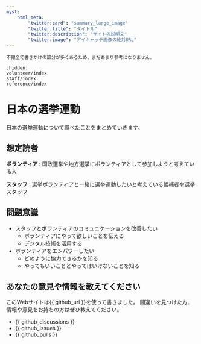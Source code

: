 ```yaml
---
myst:
    html_meta:
        "twitter:card": "summary_large_image"
        "twitter:title": "タイトル"
        "twitter:description": "サイトの説明文"
        "twitter:image": "アイキャッチ画像の絶対URL"
---
```


```{admonition} **この文章は執筆途中です**
不完全で書きかけの部分が多くあるため、まだあまり参考になりません。
```

```{toctree}
:hidden:
volunteer/index
staff/index
reference/index
```

# 日本の選挙運動

日本の選挙運動について調べたことをまとめていきます。

## 想定読者
**ボランティア**
: 国政選挙や地方選挙にボランティアとして参加しようと考えている人

**スタッフ**
: 選挙ボランティアと一緒に選挙運動したいと考えている候補者や選挙スタッフ

## 問題意識
- スタッフとボランティアのコミュニケーションを改善したい
  - ボランティアにやって欲しいことを伝える
  - デジタル技術を活用する
- ボランティアをエンパワーしたい
  - どのように協力できるかを知る
  - やってもいいこととやってはいけないことを知る

## あなたの意見や情報を教えてください

このWebサイトは{{ github_url }}を使って書きました。
間違いを見つけた方、情報や意見をお持ちの方はぜひ教えてください。
- {{ github_discussions }}
- {{ github_issues }}
- {{ github_pulls }}
